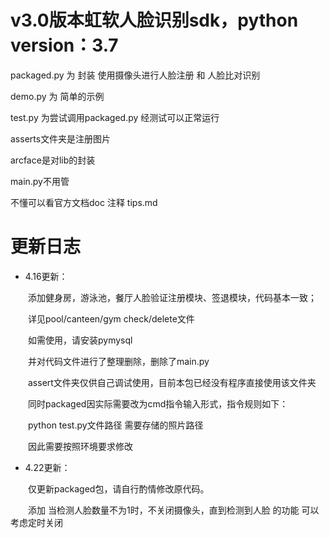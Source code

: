 # v3.0版本虹软人脸识别sdk，python version：3.7

packaged.py 为 封装 使用摄像头进行人脸注册 和 人脸比对识别

demo.py 为 简单的示例

test.py 为尝试调用packaged.py    经测试可以正常运行

asserts文件夹是注册图片

arcface是对lib的封装

main.py不用管

不懂可以看官方文档doc 注释 tips.md


# 更新日志

- 4.16更新：

&ensp;&ensp;&ensp;&ensp;添加健身房，游泳池，餐厅人脸验证注册模块、签退模块，代码基本一致；

&ensp;&ensp;&ensp;&ensp;详见pool/canteen/gym check/delete文件

&ensp;&ensp;&ensp;&ensp;如需使用，请安装pymysql

&ensp;&ensp;&ensp;&ensp;并对代码文件进行了整理删除，删除了main.py

&ensp;&ensp;&ensp;&ensp;assert文件夹仅供自己调试使用，目前本包已经没有程序直接使用该文件夹


&ensp;&ensp;&ensp;&ensp;同时packaged因实际需要改为cmd指令输入形式，指令规则如下：

&ensp;&ensp;&ensp;&ensp;python test.py文件路径 需要存储的照片路径

&ensp;&ensp;&ensp;&ensp;因此需要按照环境要求修改


- 4.22更新：

&ensp;&ensp;&ensp;&ensp;仅更新packaged包，请自行酌情修改原代码。

&ensp;&ensp;&ensp;&ensp;添加 当检测人脸数量不为1时，不关闭摄像头，直到检测到人脸 的功能 可以考虑定时关闭
